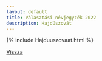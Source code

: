 ```yaml
---
layout: default
title: Választási névjegyzék 2022
description: Hajdúszovát
---
```


{% include Hajduuszovaat.html %}

[Vissza](./)